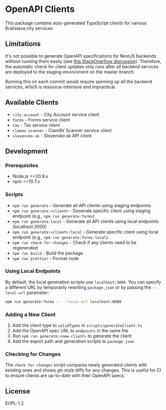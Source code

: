 # OpenAPI Clients

This package contains auto-generated TypeScript clients for various Bratislava city services.

## Limitations

It's not possible to generate OpenAPI specifications for NestJS backends without running them easily (see [this StackOverflow discussion](https://stackoverflow.com/questions/72852736/generating-swagger-json-file-without-running-nest-js-server)). Therefore, the automatic check for client updates only runs after all backend services are deployed to the staging environment on the master branch.

Running this on each commit would require spinning up all the backend services, which is resource-intensive and impractical.

## Available Clients

- `city-account` - City Account service client
- `forms` - Forms service client
- `tax` - Tax service client
- `clamav-scanner` - ClamAV Scanner service client
- `slovensko-sk` - Slovensko.sk API client

## Development

### Prerequisites

- Node.js >=20.9.x
- npm >=10.7.x

### Scripts

- `npm run generate` - Generate all API clients using staging endpoints
- `npm run generate:<client>` - Generate specific client using staging endpoint (e.g., `npm run generate:forms`)
- `npm run generate:local` - Generate all API clients using local endpoints (localhost:3000)
- `npm run generate:<client>:local` - Generate specific client using local endpoint (e.g., `npm run generate:forms:local`)
- `npm run check-for-changes` - Check if any clients need to be regenerated
- `npm run build` - Build the package
- `npm run prettier` - Format code

### Using Local Endpoints

By default, the local generation scripts use `localhost:3000`. You can specify a different URL by temporarily rewriting `package.json` or by passing the `--local-url` parameter:

```bash
npm run generate:forms -- --local-url localhost:8080
```

### Adding a New Client

1. Add the client type to `validTypes` in `scripts/generateClient.ts`
2. Add the OpenAPI spec URL to `endpoints` in the same file
3. Run `npm run generate:<new-client>` to generate the client
4. Add the export path and generation scripts to `package.json`

### Checking for Changes

The `check-for-changes` script compares newly generated clients with existing ones and shows git-style diffs for any changes. This is useful for CI to ensure clients are up-to-date with their OpenAPI specs.

## License

EUPL-1.2
